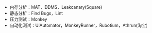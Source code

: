 * 内存分析：MAT，DDMS，Leakcanary(Square)  
* 静态分析：Find Bugs，Lint  
* 压力测试：Monkey  
* 自动化测试：UiAutomator，MonkeyRunner，Rubotium，Athrun(淘宝)

